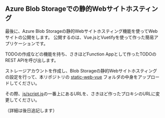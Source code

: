 ## Azure Blob Storageでの静的Webサイトホスティング

最後に、Azure Blob Storageの静的Webサイトホスティング機能を使ってWebサイトの公開をします。
公開するのは、Vue.jsとVuetifyを使って作った簡易アプリケーションです。


TODOの作成などの機能を持ち、さきほどFunction Appとして作ったTODOのREST APIを呼び出します。


ストレージアカウントを作成し、Blob Storageの静的Webサイトホスティングの設定を行って、本リポジトリの [static-web-vue](../src/static-web-vue) フォルダの中身をアップロードしてください。

その際、[js/script.js](../src/static-web-vue/js/script.js)の一番上にあるURLを、さきほど作ったプロキシのURLに変更してください。

（詳細は後日追記します）



